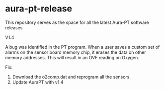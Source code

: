 # aura-pt-release
This repository serves as the space for all the latest Aura-PT software releases


V1.4

A bug was identified in the PT program. When a user saves a custom set of alarms on the sensor board memory chip, it erases the data on other memory addresses. This will result in an OVF reading on Oxygen. 

Fix:
1. Download the o2comp.dat and reprogram all the sensors.
2. Update AuraPT with v1.4
